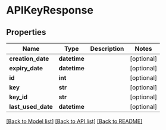 # APIKeyResponse


## Properties
Name | Type | Description | Notes
------------ | ------------- | ------------- | -------------
**creation_date** | **datetime** |  | [optional] 
**expiry_date** | **datetime** |  | [optional] 
**id** | **int** |  | [optional] 
**key** | **str** |  | [optional] 
**key_id** | **str** |  | [optional] 
**last_used_date** | **datetime** |  | [optional] 

[[Back to Model list]](../README.md#documentation-for-models) [[Back to API list]](../README.md#documentation-for-api-endpoints) [[Back to README]](../README.md)


